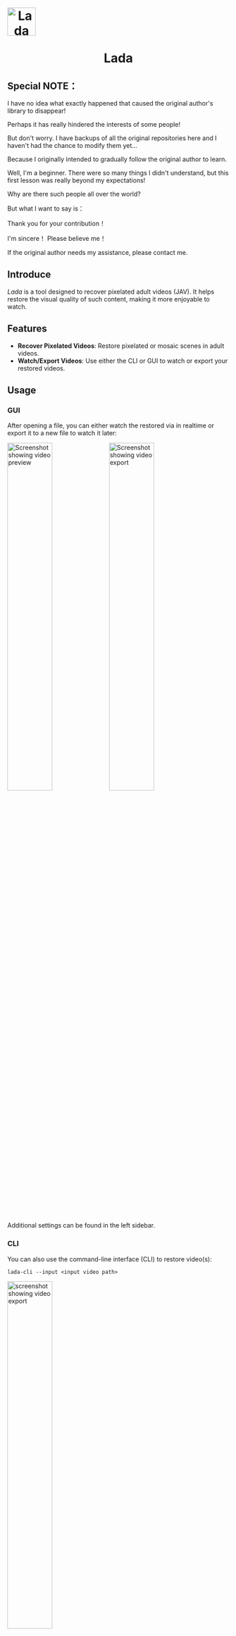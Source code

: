 <h1 align="center">
  <img src="packaging/flatpak/share/icons/hicolor/128x128/apps/io.github.ladaapp.lada.png" alt="Lada Icon" style="display: block; width: 64px; height: 64px;">
  <br>
  Lada
</h1>

## Special NOTE：

I have no idea what exactly happened that caused the original author's library to disappear!

Perhaps it has really hindered the interests of some people!

But don't worry.  I have backups of all the original repositories here and I haven't had the chance to modify them yet...

Because I originally intended to gradually follow the original author to learn.

Well, I'm a beginner. There were so many things I didn't understand, but this first lesson was really beyond my expectations!

Why are there such people all over the world?

But what I want to say is：

Thank you for your contribution！

I'm sincere！  Please believe me！

If the original author needs my assistance, please contact me.



## Introduce

*Lada* is a tool designed to recover pixelated adult videos (JAV). It helps restore the visual quality of such content, making it more enjoyable to watch.

## Features

- **Recover Pixelated Videos**: Restore pixelated or mosaic scenes in adult videos.
- **Watch/Export Videos**: Use either the CLI or GUI to watch or export your restored videos.

## Usage

### GUI

After opening a file, you can either watch the restored via in realtime or export it to a new file to watch it later:

<picture>
  <source media="(prefers-color-scheme: dark)" srcset="assets/screenshot_gui_1_dark.png">
  <source media="(prefers-color-scheme: light)" srcset="assets/screenshot_gui_1_light.png">
  <img alt="Screenshot showing video preview" src="assets/screenshot_gui_1_dark.png" width="45%">
</picture>
<picture>
  <source media="(prefers-color-scheme: dark)" srcset="assets/screenshot_gui_2_dark.png">
  <source media="(prefers-color-scheme: light)" srcset="assets/screenshot_gui_2_light.png">
  <img alt="Screenshot showing video export" src="assets/screenshot_gui_2_dark.png" width="45%">
</picture>

Additional settings can be found in the left sidebar.

### CLI

You can also use the command-line interface (CLI) to restore video(s):

```shell
lada-cli --input <input video path>
```
<img src="assets/screenshot_cli_1.png" alt="screenshot showing video export" width="45%">

For more information about additional options, use the `--help` argument.

> [!TIP]
> Lada writes the restored video to a temporary file before combining it with the audio stream from the original file and saving it to the selected destination.
> You can overwrite [the default location](https://docs.python.org/3/library/tempfile.html#tempfile.gettempdir) by setting the `TMPDIR` environment variable to another location of you choice.

## Restoration options

Lada utilizes specialized models for the two main steps of the processing pipeline: Detection and Restoration. You can choose different models for each task.

**Mosaic Restoration Models:**

*   **basicvsrpp-v1.2 (Default)** A general-purpose model trained on diverse video scenes. Delivers mostly good results.
*   **deepmosaics:** Restoration model from the project [DeepMosaics](https://github.com/HypoX64/DeepMosaics). Worse quality than basicvsrpp-v1.2.

> [!NOTE]
> The DeepMosaics model should be worse in most/all scenarios. It’s integrated because the DeepMosaics project is not maintained anymore, and I wanted to provide an easy way to try it out and
compare.

**Mosaic Detection Models:**

*   **v3.1-fast (Default):** Fast and efficient.
*   **v3.1-accurate:**  Slightly more accurate than v3.1-fast, but slower. Not always better than v2.
*   **v2:** Slowest of all but often provides better mosaic detection than v3.1-accurate but YMMV.

You can configure the models in the side panel, or when using the CLI by specifying path and type of the model as arguments.

## Performance and hardware requirements
Don't expect this to work perfectly, some scenes can be pretty good and close to the real thing. Other scenes can be rather meh and show worse artifacts than the original mosaics.

You'll need a GPU and some patience to run the app. If your card has at least 4-6GB of VRAM then it should work out of the box.

The CPU is used for encoding the restored video so shouldn't be too slow either. But you can also use GPU encoding and run both the restoration and encoding tasks on the GPU.

The app also needs quite a bit of RAM for buffering to increase throughput. For 1080p content you should be fine with 6-8GB RAM, 4K will need a lot more.

To watch the restored video in realtime you'll need a pretty beefy machine or you'll see the player pausing and buffering until next restored frames are computed.
When viewing the video no encoding is done but it will use more additional RAM for buffering.

If your GPU is not fast enough to watch the video in real-time you'll have to export it first and watch it later with your favorite media player (available in GUI and CLI).

Technically running the app on your CPU is also supported but it will be so slow that it's not really practical.

Here are some speed performance numbers using Lada v0.7.0 on my available hardware to give you an idea what to expect (used libx264/CPU codec with default settings; RTX 3090 results are limited by CPU encoding and could be a lot faster by switching to NVENC/GPU encoder):

| Video name | Video description                                                                                    | Video<br>duration / resolution / FPS | Lada<br>runtime / FPS<br>Nvidia RTX 3050<br>(*Laptop GPU*) | Lada<br>runtime / FPS<br>Nvidia RTX 3090<br>(Desktop GPU) |
|------------|------------------------------------------------------------------------------------------------------|--------------------------------------|------------------------------------------------------------|-----------------------------------------------------------|
| vid1       | multiple mosaic regions present on all frames                                                        | 1m30s / 10920x1080 / 30 FPS          | 3m36s / 12 FPS                                             | 1m33s / 30 FPS                                            |
| vid2       | single mosaic region present on all frames                                                           | 3m0s / 1920x1080 / 30 FPS            | 4m11s / 21 FPS                                             | 2m16s / 39 FPS                                            |
| vid3       | half of the video doesn't have any mosaics present,<br>the other half mostly single mosaic per frame | 41m16s / 852x480 / 30 FPS            | 26m30s / 46 FPS                                            | 10m20s / 119 FPS                                          |

## Installation
### Using Flatpak
The easiest way to install the app (CLI and GUI) on Linux is via Flathub:

<a href='https://flathub.org/apps/details/io.github.ladaapp.lada'><img width='200' alt='Download from Flathub' src='https://flathub.org/api/badge?svg&locale=en'/></a>

> [!NOTE]
> The Flatpak only works with x86_64 CPUs and Nvidia/CUDA GPUs (Turing or newer: RTX 20xx up to including RTX 50xx). Ensure your NVIDIA GPU driver is up-to-date.
> It can also be used without a GPU but it will be very slow.

> [!TIP]
> After installation you should find Lada in your application launcher to start the GUI. You can also run it via `flatpak run io.github.ladaapp.lada`.

> [!TIP]
> When using the CLI via Flatpak we need to make the file/directory available by giving it permission to the file system so it can access the input/output files
>  ```shell
>  flatpak run --filesystem=host --command=lada-cli io.github.ladaapp.lada --input <input video path>
>  ```
> You may want to set an alias to make it easier to use
> ```shell
> alias lada-cli="flatpak run --filesystem=host --command=lada-cli io.github.ladaapp.lada"
>  ```
> You could also give the filesystem permission permanently via [Flatseal](https://flathub.org/apps/com.github.tchx84.Flatseal) 

> [!TIP]
> If you installed Lada from Flathub and drag-and-drop doesn't work, your file browser might not support [File Transfer Portal](https://flatpak.github.io/xdg-desktop-portal/docs/doc-org.freedesktop.portal.FileTransfer.html).
> You can fix this by:
>  1) Switching or updating your file browser to one that supports it.
>  2) Granting the app filesystem permissions (e.g., via [Flatseal](https://flathub.org/apps/com.github.tchx84.Flatseal) so it can read files directly).
>  3)  Using the 'Open' button to select the file instead of drag-and-drop.

### Using Docker

The app is also available via Docker (CLI only). You can get the image `ladaapp/lada` from [Docker Hub](https://hub.docker.com/r/ladaapp/lada) with this command:

```shell
docker pull ladaapp/lada:latest
````

> [!NOTE]
> The Docker image only works with x86_64 CPUs and Nvidia/CUDA GPUs (Turing or newer: RTX 20xx up to including RTX 50xx). Ensure your NVIDIA GPU driver is up-to-date.
> It can also be used without a GPU but it will be very slow.

> [!TIP]
> Make sure that you have installed the [NVIDIA Container Toolkit](https://docs.nvidia.com/datacenter/cloud-native/container-toolkit/latest/install-guide.html) on your system so Docker can pass through the GPU

> [!TIP]
> When using Docker you'll need to make the file/directory available to the container as well as the GPU:
>  ```shell
> docker run --rm --gpus all --mount type=bind,src=<input video path>,dst=/mnt ladaapp/lada:latest --input "/mnt/<input video file>"
> ```

### Using Windows

For Windows users, the app (CLI and GUI) is packaged as a standalone .zip file.

Get the latest release from the [Release Page](https://github.com/ladaapp/lada/releases).
The .zip is available in the *Assets* section. You'll find ´lada.exe´ and ´lada-cli.exe´ after unzipping the archive.

> [!NOTE]
> The Docker image only works with x86_64 CPUs and Nvidia/CUDA GPUs (Turing or newer: RTX 20xx up to including RTX 50xx). Ensure your NVIDIA GPU driver is up-to-date.
> It can also be used without a GPU but it will be very slow.

> [!NOTE]
> Be aware that the first start of lada.exe or lada-cli.exe could take a while before Windows Defender or your AV has scanned it. The next time you open the program it should start fast.

> [!TIP]
> Files on GitHub Releases are limited to 2GB each, so I had to split the file.
> Download both files (´<version>.zip.001´ and ´<version>.zip.002´). Then open the first file in [7-zip](https://7-zip.org/).
> You should then be able to see and extract the *lada* folder containing the .exe files and another subfolder with the dependencies of the application.

### Alternative Installation Methods

If the packages above don't work for you then you'll have to follow the [Build](#build) steps to set up the project.

Note that these instructions are mostly intended for developers to set up their environment to start working on the source code. But you should hopefully be able
to follow the instructions even if you aren't a developer.

All packages currently only work with Nvidia cards (or CPU) but there have been reports that following the Build instructions newer Intel Xe GPUs also work fine.
AMD GPUs should potentially also work but probably not with Windows as PyTorch/ROCm builds are only available for Linux.

Reach out if you can support packaging the app for other operating systems or hardware.

## Build
If you want to start hacking on this project you'll need to install the app from source. Check out the detailed installation guides for [Linux](docs/linux_install.md) and [Windows](docs/windows_install.md).

## Training and dataset creation
For instructions on training your own models and datasets, refer to [Training and dataset creation](docs/training_and_dataset_creation.md).

## Acknowledgement
This project builds upon work done by these fantastic individuals and projects:

* [DeepMosaics](https://github.com/HypoX64/DeepMosaics): Provided code for mosaic dataset creation. Also inspired me to start this project.
* [BasicVSR++](https://ckkelvinchan.github.io/projects/BasicVSR++) / [MMagic](https://github.com/open-mmlab/mmagic): Used as the base model for mosaic removal.
* [YOLO/Ultralytics](https://github.com/ultralytics/ultralytics): Used for training mosaic and NSFW detection models.
* [DOVER](https://github.com/VQAssessment/DOVER):  Used to assess video quality of created clips during the dataset creation process to filter out low-quality clips.
* [DNN Watermark / PITA Dataset](https://github.com/tgenlis83/dnn-watermark): Used most of its code for creating a watermark detection dataset used to filter out scenes obstructed by text/watermarks/logos.
* [NudeNet](https://github.com/notAI-tech/NudeNet/): Used as an additional NSFW classifier to filter out false positives by our own NSFW segmentation model
* [Twitter Emoji](https://github.com/twitter/twemoji): Provided eggplant emoji as base for the app icon.
* [Real-ESRGAN](https://github.com/xinntao/Real-ESRGAN): Used their image degradation model design for our mosaic detection model degradation pipeline.
* PyTorch, FFmpeg, GStreamer, GTK and [all other folks building our ecosystem](https://xkcd.com/2347/)
